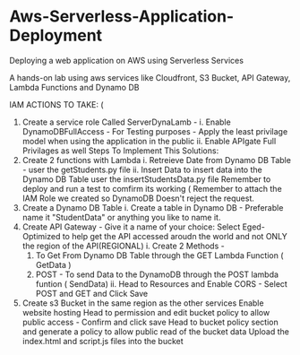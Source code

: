 # Aws-Serverless-Application-Deployment
Deploying a web application on AWS using Serverless Services

A hands-on lab using aws services like Cloudfront, S3 Bucket, API Gateway, Lambda Functions and Dynamo DB

IAM ACTIONS TO TAKE: (
1. Create a service role Called ServerDynaLamb -
   i. Enable DynamoDBFullAccess - For Testing purposes - Apply the least privilage model when using the application in the public
   ii. Enable APIgate Full Privilages as well
Steps To Implement This Solutions:
1. Create 2 functions with Lambda
  i.  Retreieve Date from Dynamo DB Table - user the getStudents.py file
  ii. Insert Data to insert data into the Dynamo DB Table user the insertStudentsData.py file
Remember to deploy and run a test to comfirm its working ( Remember to attach the IAM Role we created so DynamoDB Doesn't reject the request.
3. Create a Dynamo DB Table
   i. Create a table in Dynamo DB - Preferable name it "StudentData" or anything you like to name it.
4. Create API Gateway - Give it a name of your choice:
   Select Eged-Optimized to help get the API accessed aroudn the world and not ONLY the region of the API(REGIONAL)
   i. Create 2 Methods -
     1. To Get From Dynamo DB Table through the GET Lambda Function ( GetData )
     2. POST - To send Data to the DynamoDB through the POST lambda funtion ( SendData)
  ii. Head to Resources and Enable CORS - Select POST and GET and Click Save
5. Create s3 Bucket in the same region as the other services
   Enable website hosting
   Head to permission and edit bucket policy to allow public access - Confirm and click save
   Head to bucket policy section and generate a policy to allow public read of the bucket data
   Upload the index.html and script.js files into the bucket
